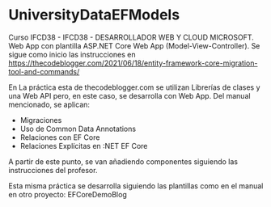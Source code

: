# UniversityDataEFModels
Curso IFCD38 - IFCD38 - DESARROLLADOR WEB Y CLOUD MICROSOFT.
Web App con plantilla ASP.NET Core Web App (Model-View-Controller).
Se sigue como inicio las instrucciones en https://thecodeblogger.com/2021/06/18/entity-framework-core-migration-tool-and-commands/

En La práctica esta de thecodeblogger.com se utilizan Librerías de clases y una Web API pero, en este caso, se desarrolla con Web App.
Del manual mencionado, se aplican:
- Migraciones
- Uso de Common Data Annotations
- Relaciones con EF Core
- Relaciones Explícitas en :NET EF Core

A partir de este punto, se van añadiendo componentes siguiendo las instrucciones del profesor.

Esta misma práctica se desarrolla siguiendo las plantillas como en el manual en otro proyecto: EFCoreDemoBlog
